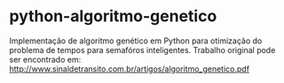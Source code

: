 # python-algoritmo-genetico
Implementação de algoritmo genético em Python para otimização do problema de tempos para semafóros inteligentes.
Trabalho original pode ser encontrado em: http://www.sinaldetransito.com.br/artigos/algoritmo_genetico.pdf
